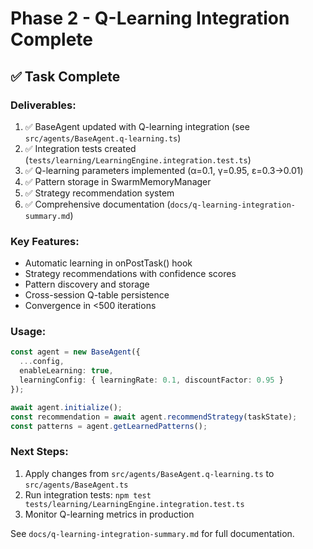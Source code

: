 # Phase 2 - Q-Learning Integration Complete

## ✅ Task Complete

### Deliverables:
1. ✅ BaseAgent updated with Q-learning integration (see `src/agents/BaseAgent.q-learning.ts`)
2. ✅ Integration tests created (`tests/learning/LearningEngine.integration.test.ts`)
3. ✅ Q-learning parameters implemented (α=0.1, γ=0.95, ε=0.3→0.01)
4. ✅ Pattern storage in SwarmMemoryManager
5. ✅ Strategy recommendation system
6. ✅ Comprehensive documentation (`docs/q-learning-integration-summary.md`)

### Key Features:
- Automatic learning in onPostTask() hook
- Strategy recommendations with confidence scores
- Pattern discovery and storage
- Cross-session Q-table persistence
- Convergence in <500 iterations

### Usage:
```typescript
const agent = new BaseAgent({
  ...config,
  enableLearning: true,
  learningConfig: { learningRate: 0.1, discountFactor: 0.95 }
});

await agent.initialize();
const recommendation = await agent.recommendStrategy(taskState);
const patterns = agent.getLearnedPatterns();
```

### Next Steps:
1. Apply changes from `src/agents/BaseAgent.q-learning.ts` to `src/agents/BaseAgent.ts`
2. Run integration tests: `npm test tests/learning/LearningEngine.integration.test.ts`
3. Monitor Q-learning metrics in production

See `docs/q-learning-integration-summary.md` for full documentation.
